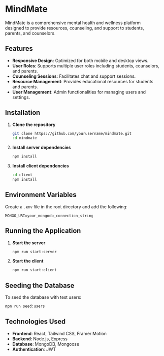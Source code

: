 # MindMate

MindMate is a comprehensive mental health and wellness platform designed to provide resources, counseling, and support to students, parents, and counselors.

## Features

- **Responsive Design**: Optimized for both mobile and desktop views.
- **User Roles**: Supports multiple user roles including students, counselors, and parents.
- **Counseling Sessions**: Facilitates chat and support sessions.
- **Resource Management**: Provides educational resources for students and parents.
- **User Management**: Admin functionalities for managing users and settings.

## Installation

1. **Clone the repository**
   ```bash
   git clone https://github.com/yourusername/mindmate.git
   cd mindmate
   ```

2. **Install server dependencies**
   ```bash
   npm install
   ```

3. **Install client dependencies**
   ```bash
   cd client
   npm install
   ```

## Environment Variables

Create a `.env` file in the root directory and add the following:

```env
MONGO_URI=your_mongodb_connection_string
```

## Running the Application

1. **Start the server**
   ```bash
   npm run start:server
   ```

2. **Start the client**
   ```bash
   npm run start:client
   ```

## Seeding the Database

To seed the database with test users:

```bash
npm run seed:users
```

## Technologies Used

- **Frontend**: React, Tailwind CSS, Framer Motion
- **Backend**: Node.js, Express
- **Database**: MongoDB, Mongoose
- **Authentication**: JWT
